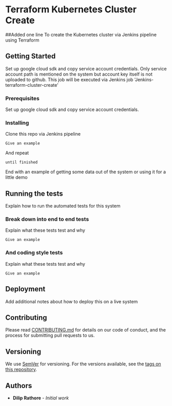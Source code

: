 # Terraform Kubernetes Cluster Create
##Added one line
To create the Kubernetes cluster via Jenkins pipeline using Terraform

## Getting Started

Set up google cloud sdk and copy service account credentials. Only service account path is mentioned on the system but account key itself is not uploaded to github. This job will be executed via Jenkins job 'Jenkins-terraform-cluster-create'

### Prerequisites

Set up google cloud sdk and copy service account credentials.


### Installing

Clone this repo via Jenkins pipeline

```
Give an example
```

And repeat

```
until finished
```

End with an example of getting some data out of the system or using it for a little demo

## Running the tests

Explain how to run the automated tests for this system

### Break down into end to end tests

Explain what these tests test and why

```
Give an example
```

### And coding style tests

Explain what these tests test and why

```
Give an example
```

## Deployment

Add additional notes about how to deploy this on a live system


## Contributing

Please read [CONTRIBUTING.md](https://gist.github.com/PurpleBooth/b24679402957c63ec426) for details on our code of conduct, and the process for submitting pull requests to us.

## Versioning

We use [SemVer](http://semver.org/) for versioning. For the versions available, see the [tags on this repository](https://github.com/your/project/tags). 

## Authors

* **Dilip Rathore** - *Initial work* 

